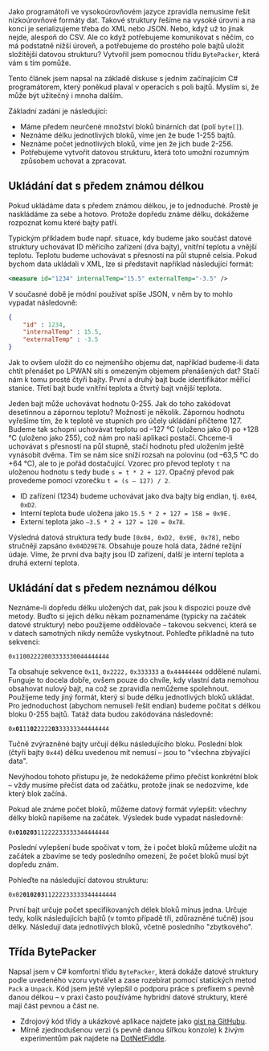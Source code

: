 <!-- dcterms:identifier = aspnetcz#5465 -->
<!-- dcterms:title = Byte packer – jak na binární datové struktury? -->
<!-- dcterms:abstract = Jako programátoři ve vysokoúrovňovém jazyce zpravidla nemusíme řešit nízkoúrovňové formáty dat. Takové struktury řešíme na vysoké úrovni a na konci je serializujeme třeba do XML nebo JSON. Nebo, když už to jinak nejde, alespoň do CSV. Ale co když potřebujeme komunikovat s něčím, co má podstatně nižší úroveň, a potřebujeme do prostého pole bajtů uložit složitější datovou strukturu? Vytvořil jsem pomocnou třídu BytePacker, která vám s tím pomůže. -->
<!-- np9:categoryId = 1 -->
<!-- x4w:category = IT -->
<!-- np9:authorId = 1 -->
<!-- np9:authorEmail = michal.valasek@altairis.cz -->
<!-- dcterms:creator = Michal Altair Valášek -->
<!-- dcterms:created = 2018-02-07T22:57:07.167+01:00 -->
<!-- dcterms:dateSubmitted = 2018-05-25T11:24:00+02:00 -->
<!-- dcterms:date = 2018-02-07T23:00:00+01:00 -->
<!-- x4w:pictureWidth = 150 -->
<!-- x4w:pictureHeight = 150 -->
<!-- x4w:pictureUrl = /perex-pictures/20180207-byte-packer-jak-na-binarni-datove-struktury.png -->

Jako programátoři ve vysokoúrovňovém jazyce zpravidla nemusíme řešit nízkoúrovňové formáty dat. Takové struktury řešíme na vysoké úrovni a na konci je serializujeme třeba do XML nebo JSON. Nebo, když už to jinak nejde, alespoň do CSV. Ale co když potřebujeme komunikovat s něčím, co má podstatně nižší úroveň, a potřebujeme do prostého pole bajtů uložit složitější datovou strukturu? Vytvořil jsem pomocnou třídu `BytePacker`, která vám s tím pomůže.

Tento článek jsem napsal na základě diskuse s jedním začínajícím C# programátorem, který poněkud plaval v operacích s poli bajtů. Myslím si, že může být užitečný i mnoha dalším.

Základní zadání je následující:

*   Máme předem neurčené množství bloků binárních dat (polí `byte[]`).
*   Neznáme délku jednotlivých bloků, víme jen že bude 1-255 bajtů.
*   Neznáme počet jednotlivých bloků, víme jen že jich bude 2-256.
*   Potřebujeme vytvořit datovou strukturu, která toto umožní rozumným způsobem uchovat a zpracovat.

## Ukládání dat s předem známou délkou

Pokud ukládáme data s předem známou délkou, je to jednoduché. Prostě je naskládáme za sebe a hotovo. Protože dopředu známe délku, dokážeme rozpoznat komu které bajty patří.  

Typickým příkladem bude např. situace, kdy budeme jako součást datové struktury uchovávat ID měřícího zařízení (dva bajty), vnitřní teplotu a vnější teplotu. Teplotu budeme uchovávat s přesností na půl stupně celsia. Pokud bychom data ukládali v XML, lze si představit například následující formát:

```xml
<measure id="1234" internalTemp="15.5" externalTemp="-3.5" />
```

V současné době je módní používat spíše JSON, v něm by to mohlo vypadat následovně:

```json
{
    "id" : 1234,
    "internalTemp" : 15.5,
    "externalTemp" : -3.5
}
```

Jak to ovšem uložit do co nejmenšího objemu dat, například budeme-li data chtít přenášet po LPWAN síti s omezeným objemem přenášených dat? Stačí nám k tomu prosté čtyři bajty. První a druhý bajt bude identifikátor měřící stanice. Třetí bajt bude vnitřní teplota a čtvrtý bajt vnější teplota. 

Jeden bajt může uchovávat hodnotu 0-255. Jak do toho zakódovat desetinnou a zápornou teplotu? Možností je několik. Zápornou hodnotu vyřešíme tím, že k teplotě ve stupních pro účely ukládání přičteme 127. Budeme tak schopni uchovávat teplotu od –127 °C (uloženo jako 0) po +128 °C (uloženo jako 255), což nám pro naši aplikaci postačí. Chceme-li uchovávat s přesností na půl stupně, stačí hodnotu před uložením ještě vynásobit dvěma. Tím se nám sice sníží rozsah na polovinu (od –63,5 °C do +64 °C), ale to je pořád dostačující. Vzorec pro převod teploty `t` na uloženou hodnotu s tedy bude `s = t * 2 + 127`. Opačný převod pak provedeme pomocí vzorečku `t = (s – 127) / 2`.

*   ID zařízení (1234) budeme uchovávat jako dva bajty big endian, tj. `0x04`, `0xD2`. 
*   Interní teplota bude uložena jako `15.5 * 2 + 127 = 158 = 0x9E.` 
*   Externí teplota jako `–3.5 * 2 + 127 = 120 = 0x78`. 

Výsledná datová struktura tedy bude `[0x04, 0xD2, 0x9E, 0x78]`, nebo stručněji zapsáno `0x04D29E78`. Obsahuje pouze holá data, žádné režijní údaje. Víme, že první dva bajty jsou ID zařízení, další je interní teplota a druhá externí teplota.

## Ukládání dat s předem neznámou délkou

Neznáme-li dopředu délku uložených dat, pak jsou k dispozici pouze dvě metody. Buďto si jejich délku někam poznamenáme (typicky na začátek datové struktury) nebo použijeme oddělovače – takovou sekvenci, která se v datech samotných nikdy nemůže vyskytnout. Pohleďte příkladně na tuto sekvenci:

    0x11002222003333330044444444

Ta obsahuje sekvence `0x11`, `0x2222,` `0x333333` a `0x44444444` oddělené nulami. Funguje to docela dobře, ovšem pouze do chvíle, kdy vlastní data nemohou obsahovat nulový bajt, na což se zpravidla nemůžeme spolehnout. Použijeme tedy jiný formát, který si bude délku jednotlivých bloků ukládat. Pro jednoduchost (abychom nemuseli řešit endian) budeme počítat s délkou bloku 0-255 bajtů. Tatáž data budou zakódována následovně:

<pre><code>0x<b>01</b>11<b>02</b>2222<b>03</b>33333344444444</code></pre>

Tučně zvýrazněné bajty určují délku následujícího bloku. Poslední blok (čtyři bajty `0x44`) délku uvedenou mít nemusí – jsou to "všechna zbývající data".

Nevýhodou tohoto přístupu je, že nedokážeme přímo přečíst konkrétní blok – vždy musíme přečíst data od začátku, protože jinak se nedozvíme, kde který blok začíná. 

Pokud ale známe počet bloků, můžeme datový formát vylepšit: všechny délky bloků napíšeme na začátek. Výsledek bude vypadat následovně:

<pre><code>0x<b>010203</b>11222233333344444444</code></pre>

Poslední vylepšení bude spočívat v tom, že i počet bloků můžeme uložit na začátek a zbavíme se tedy posledního omezení, že počet bloků musí být dopředu znám.

Pohleďte na následující datovou strukturu:

<pre><code>0x02<b>010203</b>11222233333344444444</code></pre>

První bajt určuje počet specifikovaných délek bloků mínus jedna. Určuje tedy, kolik následujících bajtů (v tomto případě tři, zdůrazněné tučně) jsou délky. Následují data jednotlívých bloků, včetně posledního "zbytkového".

## Třída BytePacker

Napsal jsem v C# komfortní třídu `BytePacker`, která dokáže datové struktury podle uvedeného vzoru vytvářet a zase rozebírat pomocí statických metod `Pack` a `Unpack`. Kód jsem ještě vylepšil o podporu práce s prefixem s pevně danou délkou – v praxi často používáme hybridní datové struktury, které mají část pevnou a část ne.

<script src="https://gist.github.com/ridercz/b77c210cbb3bbe0b832b3a6d06a8ad86.js"></script>

*   Zdrojový kód třídy a ukázkové aplikace najdete jako [gist na GitHubu](https://gist.github.com/ridercz/b77c210cbb3bbe0b832b3a6d06a8ad86).
*   Mírně zjednodušenou verzi (s pevně danou šířkou konzole) k živým experimentům pak najdete na [DotNetFiddle](https://dotnetfiddle.net/BiqaeN).